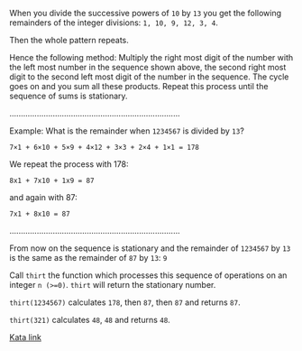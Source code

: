 When you divide the successive powers of `10` by `13` you get the following remainders of the integer divisions:
`1, 10, 9, 12, 3, 4`.

Then the whole pattern repeats.

Hence the following method: Multiply the right most digit of the number with the left most number in the sequence shown above, the second right most digit to the second left most digit of the number in the sequence. The cycle goes on and you sum all these products. Repeat this process until the sequence of sums is stationary.

...........................................................................

Example: What is the remainder when `1234567` is divided by `13`?

`7×1 + 6×10 + 5×9 + 4×12 + 3×3 + 2×4 + 1×1 = 178`

We repeat the process with 178:

`8x1 + 7x10 + 1x9 = 87`

and again with 87:

`7x1 + 8x10 = 87`

...........................................................................

From now on the sequence is stationary and the remainder of `1234567` by `13` is the same as the remainder of `87` by `13`: `9`

Call `thirt` the function which processes this sequence of operations on an integer `n (>=0)`. `thirt` will return the stationary number.

`thirt(1234567)` calculates `178`, then `87`, then `87` and returns `87`.

`thirt(321)` calculates `48`, `48` and returns `48`.

[Kata link](https://www.codewars.com/kata/564057bc348c7200bd0000ff)
